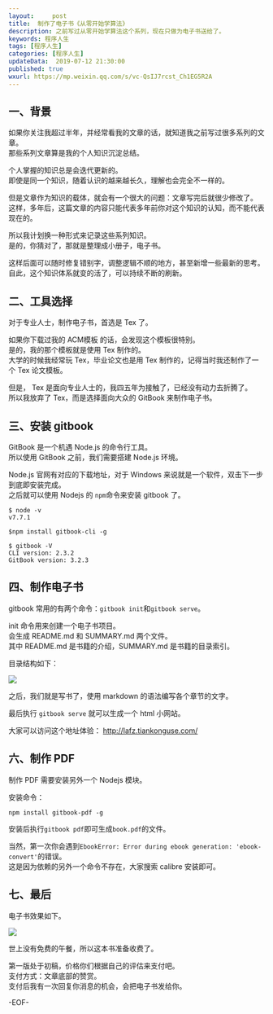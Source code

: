 ```yaml
---   
layout:     post  
title:  制作了电子书《从零开始学算法》
description: 之前写过从零开始学算法这个系列，现在只做为电子书送给了。  
keywords: 程序人生  
tags: [程序人生]  
categories: [程序人生]  
updateData:  2019-07-12 21:30:00  
published: true  
wxurl: https://mp.weixin.qq.com/s/vc-QsIJ7rcst_Ch1EG5R2A  
---  
```



## 一、背景  


如果你关注我超过半年，并经常看我的文章的话，就知道我之前写过很多系列的文章。  
那些系列文章算是我的个人知识沉淀总结。  


个人掌握的知识总是会迭代更新的。  
即使是同一个知识，随着认识的越来越长久，理解也会完全不一样的。  


但是文章作为知识的载体，就会有一个很大的问题：文章写完后就很少修改了。  
这样，多年后，这篇文章的内容只能代表多年前你对这个知识的认知，而不能代表现在的。  


所以我计划换一种形式来记录这些系列知识。  
是的，你猜对了，那就是整理成小册子，电子书。  


这样后面可以随时修复错别字，调整逻辑不顺的地方，甚至新增一些最新的思考。  
自此，这个知识体系就变的活了，可以持续不断的刷新。  


## 二、工具选择  


对于专业人士，制作电子书，首选是 Tex 了。  


如果你下载过我的 ACM模板 的话，会发现这个模板很特别。  
是的，我的那个模板就是使用 Tex 制作的。  
大学的时候我经常玩 Tex，毕业论文也是用 Tex 制作的，记得当时我还制作了一个 Tex 论文模板。  


但是， Tex 是面向专业人士的，我四五年为接触了，已经没有动力去折腾了。  
所以我放弃了 Tex，而是选择面向大众的 GitBook 来制作电子书。  


## 三、安装 gitbook  


GitBook 是一个机遇 Node.js 的命令行工具。  
所以使用 GitBook 之前，我们需要搭建 Node.js 环境。  


Node.js 官网有对应的下载地址，对于 Windows 来说就是一个软件，双击下一步到底即安装完成。  
之后就可以使用 Nodejs 的 `npm`命令来安装 gitbook 了。  


```
$ node -v
v7.7.1

$npm install gitbook-cli -g

$ gitbook -V
CLI version: 2.3.2
GitBook version: 3.2.3
```


## 四、制作电子书  


gitbook 常用的有两个命令：`gitbook init`和`gitbook serve`。  


init 命令用来创建一个电子书项目。  
会生成 README.md 和 SUMMARY.md 两个文件。  
其中 README.md 是书籍的介绍，SUMMARY.md 是书籍的目录索引。  


目录结构如下：  


![](http://res.tiankonguse.com/images/2019/07/12/001.png)


之后，我们就是写书了，使用 markdown 的语法编写各个章节的文字。  


最后执行 `gitbook serve` 就可以生成一个 html 小网站。  


大家可以访问这个地址体验： http://lafz.tiankonguse.com/  



## 六、制作 PDF  


制作 PDF 需要安装另外一个 Nodejs 模块。  


安装命令：  


```
npm install gitbook-pdf -g
```


安装后执行`gitbook pdf`即可生成`book.pdf`的文件。  


当然，第一次你会遇到`EbookError: Error during ebook generation: 'ebook-convert'`的错误。  
这是因为依赖的另外一个命令不存在，大家搜索 calibre 安装即可。  


## 七、最后  


电子书效果如下。  


![](http://res.tiankonguse.com/images/2019/07/12/002.png)


世上没有免费的午餐，所以这本书准备收费了。  


第一版处于初稿，价格你们根据自己的评估来支付吧。  
支付方式：文章底部的赞赏。  
支付后我有一次回复你消息的机会，会把电子书发给你。  


-EOF-  

